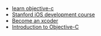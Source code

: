* [learn objective-c](http://cocoadevcentral.com/d/learn_objectivec/)
* [Stanford iOS development course](http://www.stanford.edu/class/cs193p/cgi-bin/drupal/)
* [Become an xcoder](http://www.cocoalab.com/?q=becomeanxcoder)
* [Introduction to Objective-C](https://developer.apple.com/library/mac/documentation/Cocoa/Conceptual/ProgrammingWithObjectiveC/Introduction/Introduction.html)